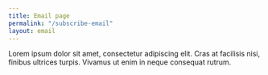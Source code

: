 ```yaml
---
title: Email page
permalink: "/subscribe-email"
layout: email
---
```


Lorem ipsum dolor sit amet, consectetur adipiscing elit. Cras at facilisis nisi, finibus ultrices turpis. Vivamus ut enim in neque consequat rutrum.
